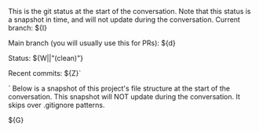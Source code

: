 This is the git status at the start of the conversation. Note that this status is a snapshot in time, and will not update during the conversation.
Current branch: ${I}

Main branch (you will usually use this for PRs): ${d}

Status:
${W||"(clean)"}

Recent commits:
${Z}`

`
Below is a snapshot of this project's file structure at the start of the conversation. This snapshot will NOT update during the conversation. It skips over .gitignore patterns.

${G}
